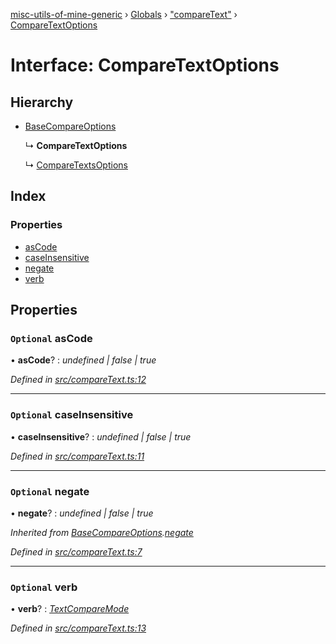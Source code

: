 [misc-utils-of-mine-generic](../README.md) › [Globals](../globals.md) › ["compareText"](../modules/_comparetext_.md) › [CompareTextOptions](_comparetext_.comparetextoptions.md)

# Interface: CompareTextOptions

## Hierarchy

* [BaseCompareOptions](_comparetext_.basecompareoptions.md)

  ↳ **CompareTextOptions**

  ↳ [CompareTextsOptions](_comparetext_.comparetextsoptions.md)

## Index

### Properties

* [asCode](_comparetext_.comparetextoptions.md#optional-ascode)
* [caseInsensitive](_comparetext_.comparetextoptions.md#optional-caseinsensitive)
* [negate](_comparetext_.comparetextoptions.md#optional-negate)
* [verb](_comparetext_.comparetextoptions.md#optional-verb)

## Properties

### `Optional` asCode

• **asCode**? : *undefined | false | true*

*Defined in [src/compareText.ts:12](https://github.com/cancerberoSgx/misc-utils-of-mine/blob/c4ab38d/misc-utils-of-mine-generic/src/compareText.ts#L12)*

___

### `Optional` caseInsensitive

• **caseInsensitive**? : *undefined | false | true*

*Defined in [src/compareText.ts:11](https://github.com/cancerberoSgx/misc-utils-of-mine/blob/c4ab38d/misc-utils-of-mine-generic/src/compareText.ts#L11)*

___

### `Optional` negate

• **negate**? : *undefined | false | true*

*Inherited from [BaseCompareOptions](_comparetext_.basecompareoptions.md).[negate](_comparetext_.basecompareoptions.md#optional-negate)*

*Defined in [src/compareText.ts:7](https://github.com/cancerberoSgx/misc-utils-of-mine/blob/c4ab38d/misc-utils-of-mine-generic/src/compareText.ts#L7)*

___

### `Optional` verb

• **verb**? : *[TextCompareMode](../modules/_comparetext_.md#textcomparemode)*

*Defined in [src/compareText.ts:13](https://github.com/cancerberoSgx/misc-utils-of-mine/blob/c4ab38d/misc-utils-of-mine-generic/src/compareText.ts#L13)*

